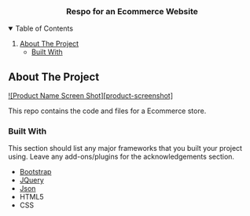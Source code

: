 <!-- PROJECT LOGO -->
<br />
<p align="center">

  <h3 align="center">Respo for an Ecommerce Website</h3>
</p>



<!-- TABLE OF CONTENTS -->
<details open="open">
  <summary>Table of Contents</summary>
  <ol>
    <li>
      <a href="#about-the-project">About The Project</a>
      <ul>
        <li><a href="#built-with">Built With</a></li>
      </ul>
    </li>
   
  </ol>
</details>



<!-- ABOUT THE PROJECT -->
## About The Project

[![Product Name Screen Shot][product-screenshot]](https://example.com)

This repo contains the code and files for a Ecommerce store.


### Built With

This section should list any major frameworks that you built your project using. Leave any add-ons/plugins for the acknowledgements section.
* [Bootstrap](https://getbootstrap.com)
* [JQuery](https://jquery.com)
* [Json](https://json.com)
* HTML5
* CSS

